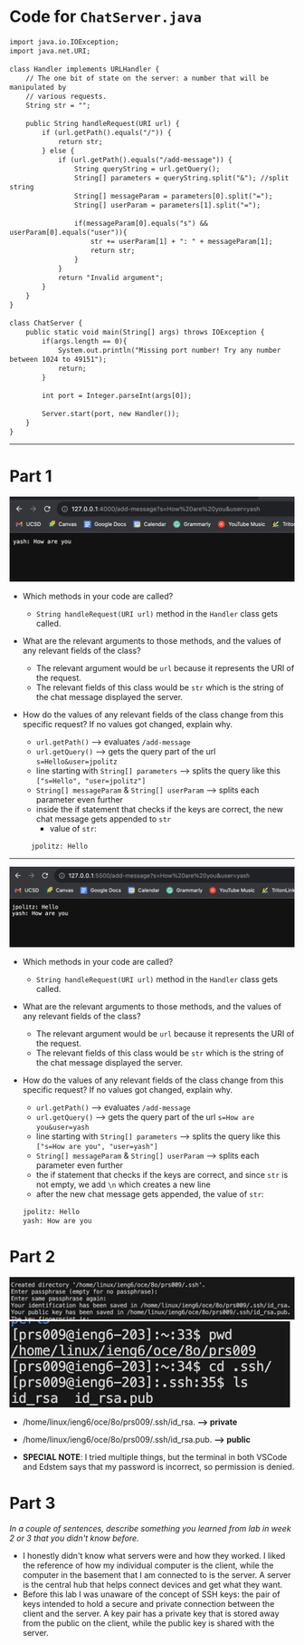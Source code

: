 # Code for `ChatServer.java`

    import java.io.IOException;
    import java.net.URI;

    class Handler implements URLHandler {
        // The one bit of state on the server: a number that will be manipulated by
        // various requests.
        String str = "";

        public String handleRequest(URI url) {
            if (url.getPath().equals("/")) {
                return str;
            } else {
                if (url.getPath().equals("/add-message")) { 
                    String queryString = url.getQuery();
                    String[] parameters = queryString.split("&"); //split string
                    String[] messageParam = parameters[0].split("=");
                    String[] userParam = parameters[1].split("=");
                    
                    if(messageParam[0].equals("s") && userParam[0].equals("user")){
                        str += userParam[1] + ": " + messageParam[1];
                        return str; 
                    }
                }
                return "Invalid argument"; 
            }
        }
    }

    class ChatServer {
        public static void main(String[] args) throws IOException {
            if(args.length == 0){
                System.out.println("Missing port number! Try any number between 1024 to 49151");
                return;
            }
    
            int port = Integer.parseInt(args[0]);
    
            Server.start(port, new Handler());
        }
    }

------------

# Part 1
![Image](firstImage-lab2.png)
* Which methods in your code are called?
    - `String handleRequest(URI url)` method in the `Handler` class gets called.

* What are the relevant arguments to those methods, and the values of any relevant fields of the class?
    - The relevant argument would be `url` because it represents the URI of the request.
    - The relevant fields of this class would be `str` which is the string of the chat message displayed the server.

* How do the values of any relevant fields of the class change from this specific request? If no values got changed, explain why.
    - `url.getPath()` --> evaluates `/add-message`
    - `url.getQuery()` --> gets the query part of the url `s=Hello&user=jpolitz`
    - line starting with `String[] parameters` --> splits the query like this `["s=Hello", "user=jpolitz"]`
    - `String[] messageParam` & `String[] userParam` --> splits each parameter even further
    - inside the if statement that checks if the keys are correct, the new chat message gets appended to `str`
        - value of `str`:
    ```
      jpolitz: Hello
    ```

-----------
![Image](secondImage-lab2.png)
* Which methods in your code are called?
    - `String handleRequest(URI url)` method in the `Handler` class gets called.
    
* What are the relevant arguments to those methods, and the values of any relevant fields of the class?
    - The relevant argument would be `url` because it represents the URI of the request.
    - The relevant fields of this class would be `str` which is the string of the chat message displayed the server.
    
* How do the values of any relevant fields of the class change from this specific request? If no values got changed, explain why.
    - `url.getPath()` --> evaluates `/add-message`
    - `url.getQuery()` --> gets the query part of the url `s=How are you&user=yash`
    - line starting with `String[] parameters` --> splits the query like this `["s=How are you", "user=yash"]`
    - `String[] messageParam` & `String[] userParam` --> splits each parameter even further
    - the if statement that checks if the keys are correct, and since `str` is not empty, we add `\n` which creates a new line
    - after the new chat message gets appended, the value of `str`:
  ```
  jpolitz: Hello
  yash: How are you
  ```

# Part 2
![Image](absolutepath-lab2.png)
![Image](ls-lab2.png)
* /home/linux/ieng6/oce/8o/prs009/.ssh/id_rsa. **--> private**
* /home/linux/ieng6/oce/8o/prs009/.ssh/id_rsa.pub. **--> public**

* **SPECIAL NOTE**: I tried multiple things, but the terminal in both VSCode and Edstem says that my password is incorrect, so permission is denied.

# Part 3
*In a couple of sentences, describe something you learned from lab in week 2 or 3 that you didn't know before.*

* I honestly didn't know what servers were and how they worked. I liked the reference of how my individual computer is the client, while the computer in the basement that I am connected to is the server. A server is the central hub that helps connect devices and get what they want.
* Before this lab I was unaware of the concept of SSH keys: the pair of keys intended to hold a secure and private connection between the client and the server. A key pair has a private key that is stored away from the public on the client, while the public key is shared with the server.
